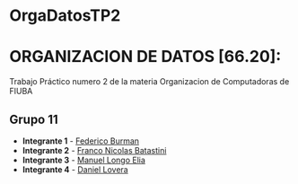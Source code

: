 # OrgaDatosTP2
# ORGANIZACION DE DATOS [66.20]: 

Trabajo Práctico numero 2 de la materia Organizacion de Computadoras de FIUBA

## Grupo 11

* **Integrante 1** - [Federico Burman](https://github.com/federicoburman)
* **Integrante 2** - [Franco Nicolas Batastini](https://github.com/Bata340)
* **Integrante 3** - [Manuel Longo Elia](https://github.com/manulon)
* **Integrante 4** - [Daniel Lovera](https://github.com/DanieLovera)
